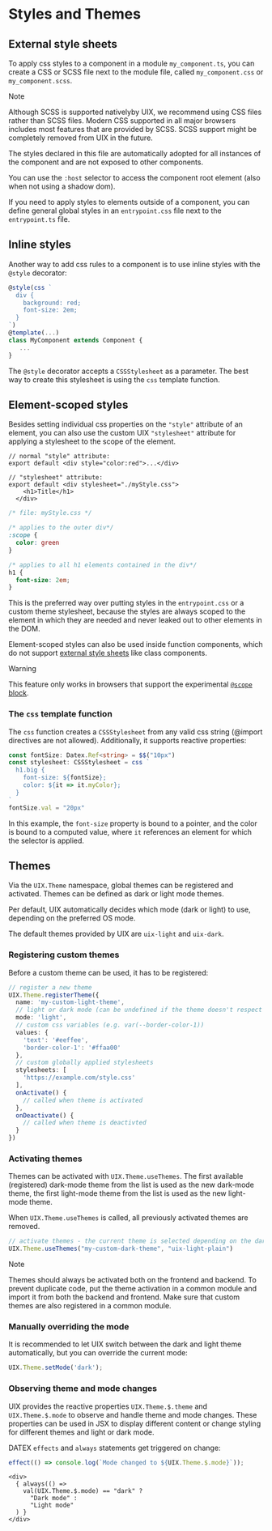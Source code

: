 # Styles and Themes

## External style sheets

To apply css styles to a component in a module `my_component.ts`, you can create a CSS or SCSS file next to the module file, called `my_component.css` or `my_component.scss`. 

> [!NOTE]
> Although SCSS is supported nativelyby UIX, we recommend using CSS files rather than SCSS files.
> Modern CSS supported in all major browsers includes most features that are provided by SCSS.
> SCSS support might be completely removed from UIX in the future.

The styles declared in this file are automatically adopted for all instances of the component and are not exposed
to other components.

You can use the `:host` selector to access the component root element (also when not using a shadow dom).

If you need to apply styles to elements outside of a component,
you can define general global styles in an `entrypoint.css` file next to the `entrypoint.ts` file.

## Inline styles

Another way to add css rules to a component is to use inline styles with the `@style` decorator:

```ts
@style(css `
  div {
    background: red;
    font-size: 2em;
  }
`)
@template(...)
class MyComponent extends Component {
   ...
}
```

The `@style` decorator accepts a `CSSStylesheet` as a parameter.
The best way to create this stylesheet is using the `css` template function.


## Element-scoped styles

Besides setting individual css properties on the `"style"` attribute of an element, you can also use
the custom UIX `"stylesheet"` attribute for applying a stylesheet to the scope of the element.

```tsx
// normal "style" attribute:
export default <div style="color:red">...</div> 

// "stylesheet" attribute:
export default <div stylesheet="./myStyle.css">  
    <h1>Title</h1>
  </div> 
```
```css
/* file: myStyle.css */

/* applies to the outer div*/
:scope {
  color: green
}

/* applies to all h1 elements contained in the div*/
h1 {
  font-size: 2em;
}
```

This is the preferred way over putting styles in the `entrypoint.css` or a custom theme stylesheet,
because the styles are always scoped to the element in which they are needed and never leaked out to
other elements in the DOM.

Element-scoped styles can also be used inside function components, which do not support [external style sheets](#external-style-sheets) like class components.

> [!WARNING]
> This feature only works in browsers that support the experimental [`@scope` block](https://developer.mozilla.org/en-US/docs/Web/CSS/@scope#browser_compatibility).


### The `css` template function

The `css` function creates a `CSSStylesheet` from any valid css string (@import directives are not allowed).
Additionally, it supports reactive properties:

```ts
const fontSize: Datex.Ref<string> = $$("10px")
const stylesheet: CSSStylesheet = css `
  h1.big {
    font-size: ${fontSize};
    color: ${it => it.myColor};
  }
`
fontSize.val = "20px"
```

In this example, the `font-size` property is bound to a pointer, and the color is bound to a computed value, where `it` references an element for which the selector is applied.


## Themes

Via the `UIX.Theme` namespace, global themes can be registered and activated.
Themes can be defined as dark or light mode themes.

Per default, UIX automatically decides which mode (dark or light) to use, depending
on the preferred OS mode.

The default themes provided by UIX are `uix-light` and `uix-dark`.

### Registering custom themes

Before a custom theme can be used, it has to be registered:

```ts
// register a new theme
UIX.Theme.registerTheme({
  name: 'my-custom-light-theme',
  // light or dark mode (can be undefined if the theme doesn't respect dark/light mode preferences)
  mode: 'light', 
  // custom css variables (e.g. var(--border-color-1))
  values: {
    'text': '#eeffee',
    'border-color-1': '#ffaa00'
  },
  // custom globally applied stylesheets
  stylesheets: [
    'https://example.com/style.css'
  ],
  onActivate() {
    // called when theme is activated
  },
  onDeactivate() {
    // called when theme is deactivted
  }
})
```
### Activating themes

Themes can be activated with `UIX.Theme.useThemes`.
The first available (registered) dark-mode theme from the list is used
as the new dark-mode theme, the first light-mode theme from the list is used
as the new light-mode theme.

When `UIX.Theme.useThemes` is called, all previously activated themes are removed.

```ts 
// activate themes - the current theme is selected depending on the dark/light mode preference
UIX.Theme.useThemes("my-custom-dark-theme", "uix-light-plain")
```

> [!NOTE]
> Themes should always be activated both on the frontend and backend. 
> To prevent duplicate code, put the theme activation in a common module and import it
> from both the backend and frontend. Make sure that custom themes are also registered
> in a common module. 

### Manually overriding the mode

It is recommended to let UIX switch between the dark and light theme automatically,
but you can override the current mode:

```ts
UIX.Theme.setMode('dark');
```

### Observing theme and mode changes

UIX provides the reactive properties `UIX.Theme.$.theme` and `UIX.Theme.$.mode` to observe and handle theme and mode changes.
These properties can be used in JSX to display different content or change styling for different themes and light or dark mode.

DATEX `effects` and `always` statements get triggered on change:

```ts
effect(() => console.log(`Mode changed to ${UIX.Theme.$.mode}`));
```


```tsx
<div>
  { always(() =>
    val(UIX.Theme.$.mode) == "dark" ?
      "Dark mode" :
      "Light mode"
  ) }
</div>
```
